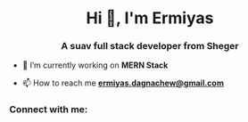 <h1 align="center">Hi 🤙, I'm Ermiyas</h1>
<h3 align="center">A suav full stack developer from Sheger</h3>

- 🔭 I’m currently working on **MERN Stack**

- 📫 How to reach me **ermiyas.dagnachew@gmail.com**

<h3 align="left">Connect with me:</h3>
<p align="left">
</p>
